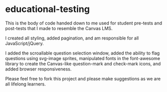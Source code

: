 # educational-testing

This is the body of code handed down to me used for student pre-tests and post-tests that I made to resemble the Canvas LMS.

I created all styling, added pagination, and am responsible for all JavaScript/jQuery.

I added the scroallable question selection window, added the ability to flag questions using svg-image sprites, manipulated fonts in the font-awesome library to create the Canvas-like question-mark and check-mark icons, and added browser responsiveness.

Please feel free to fork this project and please make suggestions as we are all lifelong learners.